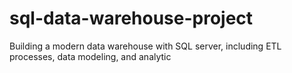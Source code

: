 # sql-data-warehouse-project
Building a modern data warehouse with SQL server, including ETL processes, data modeling, and analytic
